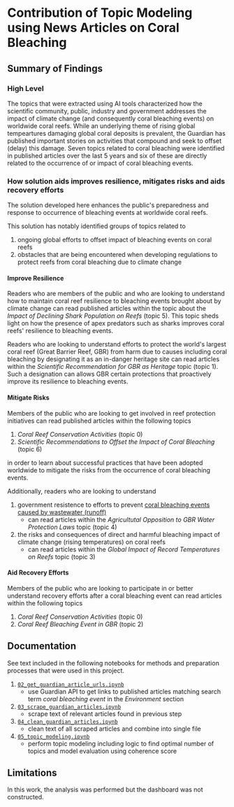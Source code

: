 # Contribution of Topic Modeling using News Articles on Coral Bleaching

## Summary of Findings

### High Level

The topics that were extracted using AI tools characterized how the scientific community, public, industry and government addresses the impact of climate change (and consequently coral bleaching events) on worldwide coral reefs. While an underlying theme of rising global tempeartures damaging global coral deposits is prevalent, the Guardian has published important stories on activities that compound and seek to offset (delay) this damage. Seven topics related to coral bleaching were identified in published articles over the last 5 years and six of these are directly related to the occurrence of or impact of coral bleaching events.

### How solution aids improves resilience, mitigates risks and aids recovery efforts

The solution developed here enhances the public's preparedness and response to occurrence of bleaching events at worldwide coral reefs.

This solution has notably identified groups of topics related to

1. ongoing global efforts to offset impact of bleaching events on coral reefs
2. obstacles that are being encountered when developing regulations to protect reefs from coral bleaching due to climate change

#### Improve Resilience

Readers who are members of the public and who are looking to understand how to maintain coral reef resilience to bleaching events brought about by climate change can read published articles within the topic about the *Impact of Declining Shark Population on Reefs* (topic 5). This topic sheds light on how the presence of apex predators such as sharks improves coral reefs' resilience to bleaching events.

Readers who are looking to understand efforts to protect the world's largest coral reef (Great Barrier Reef, GBR) from harm due to causes including coral bleaching by designating it as an in-danger heritage site can read articles within the *Scientific Recommendation for GBR as Heritage* topic (topic 1). Such a designation can allows GBR certain protections that proactively improve its resilience to bleaching events.

#### Mitigate Risks

Members of the public who are looking to get involved in reef protection initiatives can read published articles within the following topics

1. *Coral Reef Conservation Activities* (topic 0)
2. *Scientific Recommendations to Offset the Impact of Coral Bleaching* (topic 6)

in order to learn about successful practices that have been adopted worldwide to mitigate the risks from the occurrence of coral bleaching events.

Additionally, readers who are looking to understand

1. government resistence to efforts to prevent [coral bleaching events caused by wastewater (runoff)](https://oceanservice.noaa.gov/facts/coral_bleach.html)
   - can read articles within the *Agricultutal Opposition to GBR Water Protection Laws* topic (topic 4)
2. the risks and consequences of direct and harmful bleaching impact of climate change (rising temperatures) on coral reefs
   - can read articles within the *Global Impact of Record Temperatures on Reefs* topic (topic 3)

#### Aid Recovery Efforts

Members of the public who are looking to participate in or better understand recovery efforts after a coral bleaching event can read articles within the following topics

1. *Coral Reef Conservation Activities* (topic 0)
2. *Coral Reef Bleaching Event in GBR* (topic 2)

## Documentation

See text included in the following notebooks for methods and preparation processes that were used in this project.

1. [`02_get_guardian_article_urls.ipynb`](https://github.com/xlumzee/Temperature-and-Coral-Bleaching/blob/text-resources/notebooks/02_get_guardian_article_urls.ipynb)
   - use Guardian API to get links to published articles matching search term *coral bleaching event* in the *Environment* section
2. [`03_scrape_guardian_articles.ipynb`](https://github.com/xlumzee/Temperature-and-Coral-Bleaching/blob/text-resources/notebooks/03_scrape_guardian_articles.ipynb)
   - scrape text of relevant articles found in previous step
3. [`04_clean_guardian_articles.ipynb`](https://github.com/xlumzee/Temperature-and-Coral-Bleaching/blob/text-resources/notebooks/04_clean_guardian_articles.ipynb)
   - clean text of all scraped articles and combine into single file
4. [`05_topic_modeling.ipynb`](https://github.com/xlumzee/Temperature-and-Coral-Bleaching/blob/text-resources/notebooks/05_topic_modeling.ipynb)
   - perform topic modeling including logic to find optimal number of topics and model evaluation using coherence score

## Limitations

In this work, the analysis was performed but the dashboard was not constructed.
